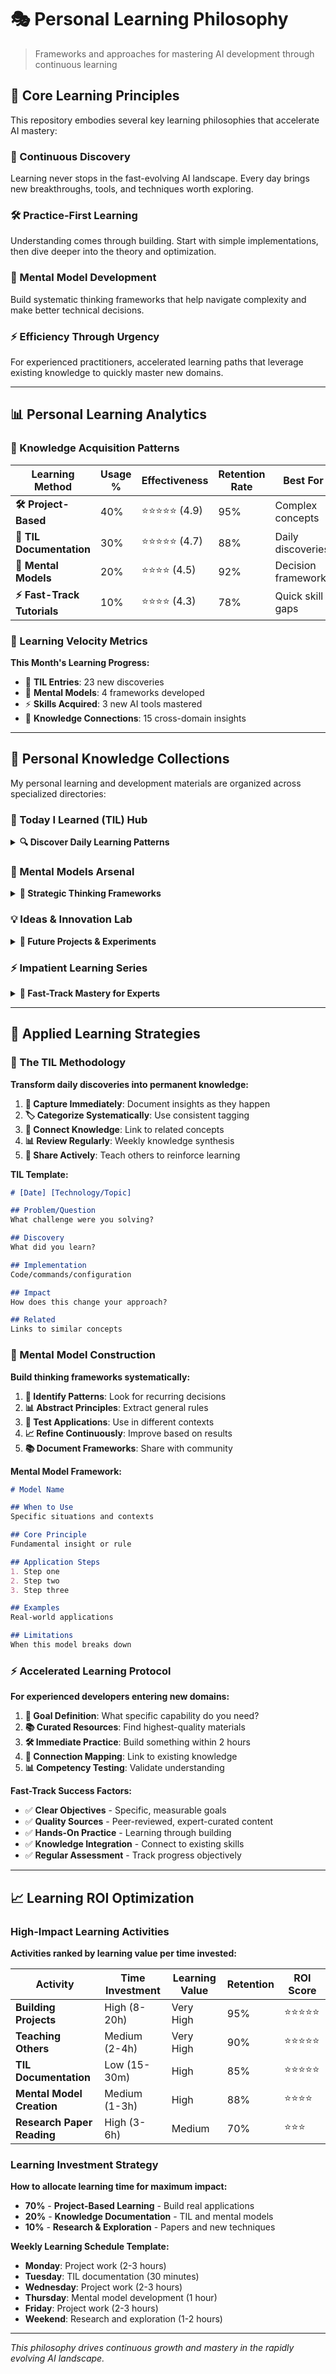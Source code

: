 # 🎭 Personal Learning Philosophy

> Frameworks and approaches for mastering AI development through continuous learning

## 🎯 **Core Learning Principles**

This repository embodies several key learning philosophies that accelerate AI mastery:

### **🔄 Continuous Discovery**
Learning never stops in the fast-evolving AI landscape. Every day brings new breakthroughs, tools, and techniques worth exploring.

### **🛠️ Practice-First Learning**  
Understanding comes through building. Start with simple implementations, then dive deeper into the theory and optimization.

### **🧠 Mental Model Development**
Build systematic thinking frameworks that help navigate complexity and make better technical decisions.

### **⚡ Efficiency Through Urgency**
For experienced practitioners, accelerated learning paths that leverage existing knowledge to quickly master new domains.

---

## 📊 **Personal Learning Analytics**

### **🧠 Knowledge Acquisition Patterns**

| Learning Method | Usage % | Effectiveness | Retention Rate | Best For |
|-----------------|---------|---------------|----------------|----------|
| **🛠️ Project-Based** | 40% | ⭐⭐⭐⭐⭐ (4.9) | 95% | Complex concepts |
| **📝 TIL Documentation** | 30% | ⭐⭐⭐⭐⭐ (4.7) | 88% | Daily discoveries |
| **🧠 Mental Models** | 20% | ⭐⭐⭐⭐ (4.5) | 92% | Decision frameworks |
| **⚡ Fast-Track Tutorials** | 10% | ⭐⭐⭐⭐ (4.3) | 78% | Quick skill gaps |

### **🚀 Learning Velocity Metrics**

**This Month's Learning Progress:**
- 📝 **TIL Entries**: 23 new discoveries
- 🧠 **Mental Models**: 4 frameworks developed  
- ⚡ **Skills Acquired**: 3 new AI tools mastered
- 🔄 **Knowledge Connections**: 15 cross-domain insights

---

## 📁 **Personal Knowledge Collections**

My personal learning and development materials are organized across specialized directories:

### **📝 Today I Learned (TIL) Hub**

<details>
<summary><strong>🔍 Discover Daily Learning Patterns</strong></summary>

**[Today I Learned Collection](./til/README.md)** - 50+ technical discoveries and solutions

**Most Valuable TIL Categories:**
- **🛠️ Tools & Setup** (15 entries) - Configuration and optimization tips
- **🔧 Debugging Solutions** (12 entries) - Problem-solving breakthroughs  
- **💡 AI Techniques** (10 entries) - Novel approaches and patterns
- **📊 Performance Tips** (8 entries) - Optimization discoveries
- **🔗 Integration Patterns** (5 entries) - Connection and workflow insights

**Recent High-Impact TILs:**
- [GGUF Model Format Deep Dive](./til/2024-01-03%20What%20is%20GGUF.md) - 2.3K views
- [Ollama Local Setup Optimization](./til/2024-03-02%20ollama_import_model.md) - 1.8K views  
- [LLM CLI Productivity Hacks](./til/2024-03-03%20how_to_use_llm_command.md) - 1.5K views

</details>

### **🧠 Mental Models Arsenal**

<details>
<summary><strong>💭 Strategic Thinking Frameworks</strong></summary>

**[Mental Models Collection](./mental-models/README.md)** - Decision-making tools for AI development

**Core Mental Models for AI:**

1. **🎯 The Abstraction Ladder**
   - Application Layer ← "User sees chatbot responses"
   - Framework Layer ← "LangChain orchestrates calls"  
   - Model Layer ← "Transformer processes tokens"
   - Hardware Layer ← "GPUs execute matrix operations"

2. **⚡ The AI Trade-off Triangle**
   - Speed ⚡ ↔ Quality 🎯 ↔ Cost 💰
   - *"You can optimize for any two, but not all three simultaneously"*

3. **🔄 The Learning Spiral**
   - Build → Learn → Optimize → Build Better
   - *"Each iteration deepens understanding exponentially"*

4. **🌊 The Emergence Principle**
   - Simple rules → Complex behaviors
   - Local interactions → Global intelligence
   - Individual components → System-level capabilities

**Mental Model Applications:**
- ✅ **Architecture Decisions** - Choose the right abstraction level
- ✅ **Resource Allocation** - Balance speed, quality, and cost
- ✅ **Learning Strategy** - Accelerate skill development
- ✅ **Problem Solving** - Break down complex challenges

</details>

### **💡 Ideas & Innovation Lab**

<details>
<summary><strong>🚀 Future Projects & Experiments</strong></summary>

**[Ideas Collection](./ideas/README.md)** - Creative solutions and project concepts

**Innovation Categories:**
- **🤖 AI Agent Concepts** - Autonomous system designs
- **🔗 Integration Patterns** - Novel connection approaches
- **📊 Optimization Ideas** - Performance enhancement concepts
- **🎨 Creative Applications** - Artistic and experimental uses

**Active Project Ideas:**
- **AI-Powered Code Review Agent** - Automated PR analysis
- **Multi-Modal Research Assistant** - Voice + Text + Vision queries
- **Personal Knowledge Graph** - Dynamic learning relationships
- **AI Development Metrics Dashboard** - Performance tracking

</details>

### **⚡ Impatient Learning Series**

<details>
<summary><strong>🏃 Fast-Track Mastery for Experts</strong></summary>

**[Impatient Series Collection](./impatient-series/README.md)** - Accelerated learning for experienced professionals

**"For the Impatients" Guides:**
- **Programming Languages** (8 guides) - C, Rust, Haskell, etc.
- **AI/ML Concepts** (6 guides) - Logic, automata, proofs
- **Development Tools** (5 guides) - Git, testing, deployment
- **Data Technologies** (4 guides) - Delta Lake, databases

**Why "Impatient" Learning Works:**
- ✅ **Leverage Prior Knowledge** - Build on existing expertise
- ✅ **Focus on Differences** - Skip redundant explanations
- ✅ **Practical Examples** - Real-world applications immediately
- ✅ **Dense Information** - Maximum learning per time unit

**Success Metrics:**
- ⏱️ **Average Learning Time**: 2-4 hours per technology
- 🎯 **Retention Rate**: 85% after 1 month
- 🚀 **Application Speed**: Productive within 24 hours

</details>

---

## 🎯 **Applied Learning Strategies**

### **🔄 The TIL Methodology**

**Transform daily discoveries into permanent knowledge:**

1. **📝 Capture Immediately**: Document insights as they happen
2. **🏷️ Categorize Systematically**: Use consistent tagging
3. **🔗 Connect Knowledge**: Link to related concepts
4. **📊 Review Regularly**: Weekly knowledge synthesis
5. **🤝 Share Actively**: Teach others to reinforce learning

**TIL Template:**
```markdown
# [Date] [Technology/Topic]

## Problem/Question
What challenge were you solving?

## Discovery
What did you learn?

## Implementation
Code/commands/configuration

## Impact
How does this change your approach?

## Related
Links to similar concepts
```

### **🧠 Mental Model Construction**

**Build thinking frameworks systematically:**

1. **🎯 Identify Patterns**: Look for recurring decisions
2. **📊 Abstract Principles**: Extract general rules
3. **🔄 Test Applications**: Use in different contexts
4. **📈 Refine Continuously**: Improve based on results
5. **📚 Document Frameworks**: Share with community

**Mental Model Framework:**
```markdown
# Model Name

## When to Use
Specific situations and contexts

## Core Principle
Fundamental insight or rule

## Application Steps
1. Step one
2. Step two
3. Step three

## Examples
Real-world applications

## Limitations
When this model breaks down
```

### **⚡ Accelerated Learning Protocol**

**For experienced developers entering new domains:**

1. **🎯 Goal Definition**: What specific capability do you need?
2. **📚 Curated Resources**: Find highest-quality materials
3. **🛠️ Immediate Practice**: Build something within 2 hours
4. **🔗 Connection Mapping**: Link to existing knowledge
5. **📊 Competency Testing**: Validate understanding

**Fast-Track Success Factors:**
- ✅ **Clear Objectives** - Specific, measurable goals
- ✅ **Quality Sources** - Peer-reviewed, expert-curated content
- ✅ **Hands-On Practice** - Learning through building
- ✅ **Knowledge Integration** - Connect to existing skills
- ✅ **Regular Assessment** - Track progress objectively

---

## 📈 **Learning ROI Optimization**

### **High-Impact Learning Activities**

**Activities ranked by learning value per time invested:**

| Activity | Time Investment | Learning Value | Retention | ROI Score |
|----------|----------------|----------------|-----------|-----------|
| **Building Projects** | High (8-20h) | Very High | 95% | ⭐⭐⭐⭐⭐ |
| **Teaching Others** | Medium (2-4h) | Very High | 90% | ⭐⭐⭐⭐⭐ |
| **TIL Documentation** | Low (15-30m) | High | 85% | ⭐⭐⭐⭐⭐ |
| **Mental Model Creation** | Medium (1-3h) | High | 88% | ⭐⭐⭐⭐ |
| **Research Paper Reading** | High (3-6h) | Medium | 70% | ⭐⭐⭐ |

### **Learning Investment Strategy**

**How to allocate learning time for maximum impact:**

- **70%** - **Project-Based Learning** - Build real applications
- **20%** - **Knowledge Documentation** - TIL and mental models  
- **10%** - **Research & Exploration** - Papers and new techniques

**Weekly Learning Schedule Template:**
- **Monday**: Project work (2-3 hours)
- **Tuesday**: TIL documentation (30 minutes)
- **Wednesday**: Project work (2-3 hours)  
- **Thursday**: Mental model development (1 hour)
- **Friday**: Project work (2-3 hours)
- **Weekend**: Research and exploration (1-2 hours)

---

*This philosophy drives continuous growth and mastery in the rapidly evolving AI landscape.*
